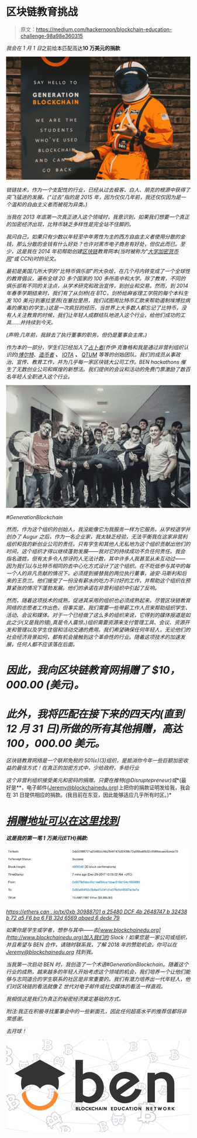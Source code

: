 # 区块链教育挑战

> 原文：<https://medium.com/hackernoon/blockchain-education-challenge-98a98e360315>

*我会在 1 月 1 日*之前给本匹配高达**10 万美元的捐款**

*![](img/1ead6371a845dc9cb1945e93192071ba.png)*

*锁链技术，作为一个支配性的行业，已经从过去极客、白人、朋克的根源中获得了突飞猛进的发展。(“过去”指的是 2015 年，因为仅仅几年前，我还仅仅因为是一个温和的自由主义者而被视为异类。)*

*当我在 2013 年底第一次真正进入这个领域时，我意识到，如果我们想要一个真正的加密经济出现，比特币缺乏多样性是完全站不住脚的。*

*我问自己，如果只有少数以年轻至中年男性为主的西方自由主义者使用分散的金钱，那么分散的金钱有什么好处？也许对黑市电子商务有好处，但仅此而已。至少，这是我在 2014 年初帮助创建[区块链](https://hackernoon.com/tagged/blockchain)教育网本(当时被称为“[大学加密货币网](https://www.entrepreneur.com/article/232869)”或 CCN)时的论文。*

*最初是美国几所大学的“比特币俱乐部”的大杂烩，*在几个月内*转变成了一个全球性的教育倡议，遍布全球 20 多个国家的 100 多所高中和大学。除了教育，不同的俱乐部有不同的关注点，从学术研究和政治宣传，到创业和交易。然而，到 2014 年春季学期结束时，我们有了从剑桥(在 BTC，剑桥给麻省理工学院的每个本科生发 100 美元)到塞拉里昂(在塞拉里昂，我们试图用比特币汇款来帮助遏制埃博拉病毒的爆发)的学生。)这是一次疯狂的经历，当世界上大多数人都忘记了比特币，没有人关注教育的时候，我们让年轻人成群结队地进入这个行业，给他们成功的工具……并持续到今天。*

*(声明:几年前，我辞去了执行董事的职务，但仍是董事会主席。)*

*作为本的一部分，学生们已经加入了[占卜者](https://augur.net/)(乔伊·克鲁格和我是通过非营利组织认识的)[博尔特](https://bolt.com/)、[造币者](https://coinlist.co/) **、** [IOTA](https://iota.org/) **、** [QTUM](https://qtum.org/en/) 等等的创始团队。我们的成员从事政治、宣传、教育工作，并为几乎每一家区块链大公司工作。BEN hackathons 催生了无数创业公司和辉煌的新想法。我们提供的会议和活动的免费门票激励了数百名年轻人全职进入这个行业。*

*![](img/52507e45d596f553b6d184e947a0a769.png)*

*#GenerationBlockchain*

*然而，作为这个组织的创始人，我没能像它为我服务一样为它服务。从学校退学并创办了 Augur 之后，作为一名企业家，我太缺乏经验，无法平衡我在这家非营利组织和我的新创业公司的责任。只有学生和其他人无私地为这个组织贡献出他们的时间，这个组织才得以继续蓬勃发展——我对它的持续成功不负任何责任。我会指名道姓，但有太多令人惊讶的人无法计数，其中许多人我甚至从未互动过——因为我们以与比特币相同的去中心化方式设计了这个组织。在不贬低参与其中的每一个人的非凡贡献的情况下，必须提到接替我的两位执行董事，迪安·马斯利和后来的王京兰。他们接受了一份没有薪水的吃力不讨好的工作，并帮助这个组织在预算紧张的情况下蓬勃发展。他们的承诺在非营利组织中引起了反响。*

*然而，随着这项技术的成熟，促进其采用的组织也必须成熟起来。尽管区块链教育网络的志愿者工作出色，但事实是，我们需要一些带薪工作人员来帮助组织学生、活动、会议和媒体。对于一个已经做了这么多的组织来说，它得到的媒体报道是如此之少(又是我的错),真是令人震惊。)组织需要资源来支付管理工具、会议、资源开发和管理以及学生住宿和活动交通的费用。我们希望确保任何年轻人，无论他们的社会经济背景如何，都有机会接触到这个革命性的行业。随着这项技术的加速发展，任何人都不应该落在后面。*

# *因此，我向区块链教育网捐赠了 **$10，000.00** (美元)。*

# *此外，我将匹配**在接下来的四天内(直到 12 月 31 日)所做的所有其他**捐赠，**高达 100，000.00 美元。***

*区块链教育网络是一个联邦免税的 501(c)(3)组织，是抵消你今年一些巨额加密收益的最佳方式！在真正的加密方式中，少给政府，多给行业*

*这个非营利组织接受美元和密码的捐赠。只要在推特(@Disruptepreneur)或**(最好是**，电子邮件(Jeremy@blockchainedu.org)上把你的捐款证明发给我，我会在 31 日提供相应的捐款。(我目前在东亚，因此能够适应几乎所有时区。)*

# *[**捐赠地址可以在这里找到**](https://blockchainedu.github.io/ben-website/donate/)*

***这是我的第一笔 1 万美元(ETH)捐款:***

*![](img/8fbef7bfdd6ebbca7e84bd746b013661.png)*

*[https://ethers can . io/tx/0xb 30988701 a 25480 DCF 4b 2648747 b 32438 b 72 a5 F6 ba 6 FB 32d 6569 abaed 6 dede 79](https://etherscan.io/tx/0xb30988701a25480dcf4b2648747b32438b72a5f6ba6fb32d6569abaed6dede79)*

*如果你是学生或学者，想参与其中——去[www.blockchainedu.org](http://www.blockchainedu.org)加入我们的 Slack！如果您是一家公司或组织，并且希望与 BEN 合作，请随时联系我，了解 2018 年的赞助机会。你可以在 Jeremy@blockchainedu.org 找到我。*

*当我第一次启动 BEN 时，我创造了一个术语#GenerationBlockchain。随着这个行业的成熟，越来越多的年轻人开始考虑这个领域的机会，我们培养一个让他们能够与志同道合的学生联系的社区是非常重要的。我们有潜力培养出一代年轻人，他们对区块链的看法就像 Z 世代对电子邮件或社交媒体的看法一样直观。*

*我相信这是我们为真正的秘密经济奠定基础的方式。*

*附注:我正在积极寻找董事会中的一些新面孔，因此任何超高水平的推荐信都将非常感谢。*

*去月球！*

*![](img/c06b09236fb417212e74132ea84becfb.png)*